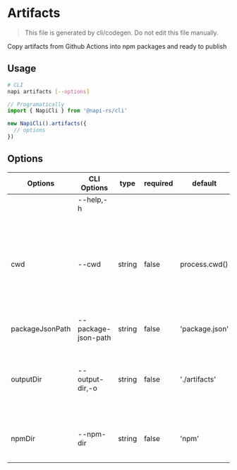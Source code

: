 # Artifacts

> This file is generated by cli/codegen. Do not edit this file manually.

Copy artifacts from Github Actions into npm packages and ready to publish

## Usage

```sh
# CLI
napi artifacts [--options]
```

```typescript
// Programatically
import { NapiCli } from '@napi-rs/cli'

new NapiCli().artifacts({
  // options
})
```

## Options

| Options         | CLI Options         | type   | required | default        | description                                                                                                        |
| --------------- | ------------------- | ------ | -------- | -------------- | ------------------------------------------------------------------------------------------------------------------ |
|                 | --help,-h           |        |          |                | get help                                                                                                           |
| cwd             | --cwd               | string | false    | process.cwd()  | The working directory of where napi command will be executed in, all other paths options are relative to this path |
| packageJsonPath | --package-json-path | string | false    | 'package.json' | Path to `package.json`                                                                                             |
| outputDir       | --output-dir,-o     | string | false    | './artifacts'  | Path to the folder where all built `.node` files put, same as `--output-dir` of build command                      |
| npmDir          | --npm-dir           | string | false    | 'npm'          | Path to the folder where the npm packages put                                                                      |
